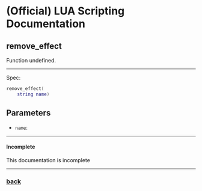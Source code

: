 
# (Official) LUA Scripting Documentation

## remove_effect

Function undefined.

___

Spec:

```lua
remove_effect(
	string name)
```

## Parameters

- `name`: 

___

#### Incomplete

This documentation is incomplete

___

### [back](../other)
